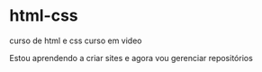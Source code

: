 # html-css
 curso de html e css curso em video

Estou aprendendo a criar sites e agora vou gerenciar repositórios